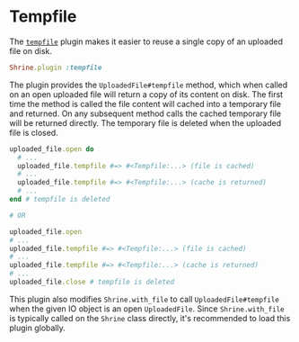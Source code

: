 # Tempfile

The [`tempfile`][tempfile] plugin makes it easier to reuse a single copy of an
uploaded file on disk.

```rb
Shrine.plugin :tempfile
```

The plugin provides the `UploadedFile#tempfile` method, which when called on an
open uploaded file will return a copy of its content on disk. The first time
the method is called the file content will cached into a temporary file and
returned. On any subsequent method calls the cached temporary file will be
returned directly. The temporary file is deleted when the uploaded file is
closed.

```rb
uploaded_file.open do
  # ...
  uploaded_file.tempfile #=> #<Tempfile:...> (file is cached)
  # ...
  uploaded_file.tempfile #=> #<Tempfile:...> (cache is returned)
  # ...
end # tempfile is deleted

# OR

uploaded_file.open
# ...
uploaded_file.tempfile #=> #<Tempfile:...> (file is cached)
# ...
uploaded_file.tempfile #=> #<Tempfile:...> (cache is returned)
# ...
uploaded_file.close # tempfile is deleted
```

This plugin also modifies `Shrine.with_file` to call `UploadedFile#tempfile`
when the given IO object is an open `UploadedFile`. Since `Shrine.with_file` is
typically called on the `Shrine` class directly, it's recommended to load this
plugin globally.

[tempfile]: /lib/shrine/plugins/tempfile.rb
